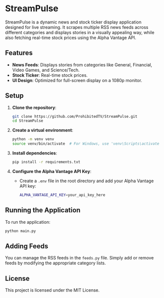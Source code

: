 # StreamPulse
StreamPulse is a dynamic news and stock ticker display application designed for live streaming. It scrapes multiple RSS news feeds across different categories and displays stories in a visually appealing way, while also fetching real-time stock prices using the Alpha Vantage API.

## Features
- **News Feeds**: Displays stories from categories like General, Financial, Video Games, and Science/Tech.
- **Stock Ticker**: Real-time stock prices.
- **UI Design**: Optimized for full-screen display on a 1080p monitor.

## Setup

1. **Clone the repository**:
   ```bash
   git clone https://github.com/ProhibitedTV/StreamPulse.git
   cd StreamPulse
   ```

2. **Create a virtual environment**:
   ```bash
   python -m venv venv
   source venv/bin/activate  # For Windows, use 'venv\Scripts\activate'
   ```

3. **Install dependencies**:
   ```bash
   pip install -r requirements.txt
   ```

4. **Configure the Alpha Vantage API Key**:
   - Create a `.env` file in the root directory and add your Alpha Vantage API key:
     ```bash
     ALPHA_VANTAGE_API_KEY=your_api_key_here
     ```

## Running the Application
To run the application:
```bash
python main.py
```

## Adding Feeds
You can manage the RSS feeds in the `feeds.py` file. Simply add or remove feeds by modifying the appropriate category lists.

## License
This project is licensed under the MIT License.